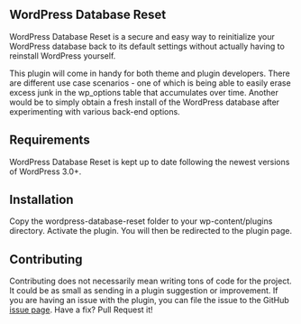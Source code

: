 WordPress Database Reset
------------------------

WordPress Database Reset is a secure and easy way to reinitialize your WordPress 
database back to its default settings without actually having to reinstall WordPress yourself.

This plugin will come in handy for both theme and plugin developers. There are different
use case scenarios - one of which is being able to easily erase excess junk in the wp_options
table that accumulates over time. Another would be to simply obtain a fresh install of
the WordPress database after experimenting with various back-end options.

Requirements
------------

WordPress Database Reset is kept up to date following the newest versions of WordPress 3.0+.

Installation
------------

Copy the wordpress-database-reset folder to your wp-content/plugins directory. 
Activate the plugin. You will then be redirected to the plugin page.

Contributing
------------

Contributing does not necessarily mean writing tons of code for the project. It could be as small
as sending in a plugin suggestion or improvement. If you are having an issue with the plugin,
you can file the issue to the GitHub [issue page][1]. Have a fix? Pull Request it!

[1]: https://github.com/chrisberthe/wordpress-database-reset/issues
